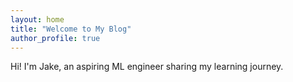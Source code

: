 ```yaml
---
layout: home
title: "Welcome to My Blog"
author_profile: true
---
```


Hi! I'm Jake, an aspiring ML engineer sharing my learning journey.
